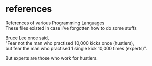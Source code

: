 # references
References of various Programming Languages<br>
These files existed in case I've forgotten how to do some stuffs<br>

Bruce Lee once said,<br> 
"Fear not the man who practised 10,000 kicks once (hustlers),<br> 
but fear the man who practised 1 single kick 10,000 times (experts)".<br>

But experts are those who work for hustlers.

